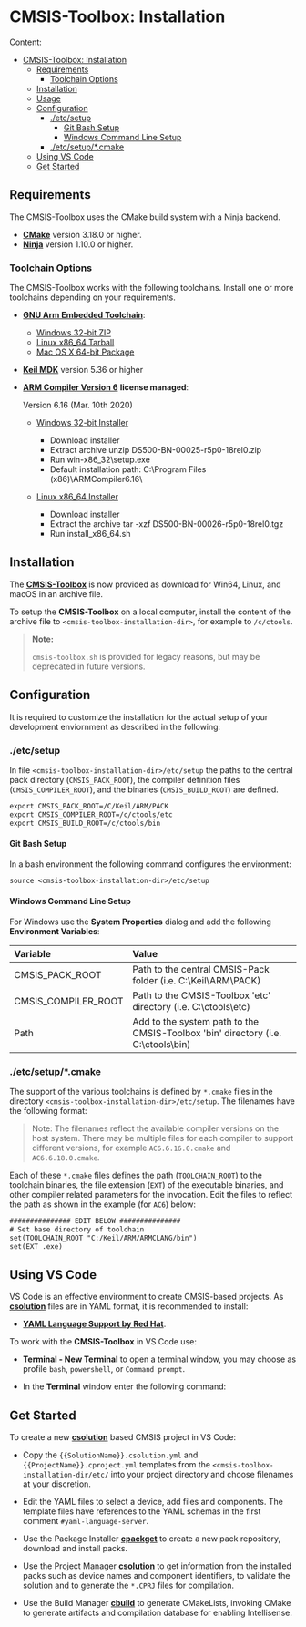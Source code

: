 # CMSIS-Toolbox: Installation

Content:

- [CMSIS-Toolbox: Installation](#cmsis-toolbox-installation)
  - [Requirements](#requirements)
    - [Toolchain Options](#toolchain-options)
  - [Installation](#installation)
  - [Usage](#usage)
  - [Configuration](#configuration)
    - [./etc/setup](#etcsetup)
      - [Git Bash Setup](#git-bash-setup)
      - [Windows Command Line Setup](#windows-command-line-setup)
    - [./etc/setup/\*.cmake](#etcsetupcmake)
  - [Using VS Code](#using-vs-code)
  - [Get Started](#get-started)
  
## Requirements

The CMSIS-Toolbox uses the CMake build system with a Ninja backend.

- [**CMake**](https://cmake.org/download) version 3.18.0 or higher.
- [**Ninja**](https://github.com/ninja-build/ninja/releases) version 1.10.0 or higher.

### Toolchain Options

The CMSIS-Toolbox works with the following toolchains. Install one or more toolchains depending on your requirements.

- [**GNU Arm Embedded Toolchain**](https://developer.arm.com/tools-and-software/open-source-software/developer-tools/gnu-toolchain/gnu-rm/downloads):
  - [Windows 32-bit ZIP](https://developer.arm.com/-/media/Files/downloads/gnu-rm/10-2020q4/gcc-arm-none-eabi-10-2020-q4-major-win32.exe)
  - [Linux x86_64 Tarball](https://developer.arm.com/-/media/Files/downloads/gnu-rm/10-2020q4/gcc-arm-none-eabi-10-2020-q4-major-x86_64-linux.tar.bz2)
  - [Mac OS X 64-bit Package](https://developer.arm.com/-/media/Files/downloads/gnu-rm/10-2020q4/gcc-arm-none-eabi-10-2020-q4-major-mac.pkg)

- [**Keil MDK**](http://www.keil.com/mdk5/install) version 5.36 or higher 

- [**ARM Compiler Version 6**](https://developer.arm.com/tools-and-software/embedded/arm-compiler/downloads/version-6) **license managed**:

  Version 6.16 (Mar. 10th 2020)
  - [Windows 32-bit Installer](https://developer.arm.com/-/media/Files/downloads/compiler/DS500-BN-00025-r5p0-18rel0.zip)

    - Download installer
    - Extract archive unzip DS500-BN-00025-r5p0-18rel0.zip
    - Run win-x86_32\setup.exe
    - Default installation path: C:\Program Files (x86)\ARMCompiler6.16\

  - [Linux x86_64 Installer](https://developer.arm.com/-/media/Files/downloads/compiler/DS500-BN-00026-r5p0-18rel0.tgz)
    - Download installer
    - Extract the archive tar -xzf DS500-BN-00026-r5p0-18rel0.tgz
    - Run install_x86_64.sh

## Installation

The [**CMSIS-Toolbox**](https://github.com/Open-CMSIS-Pack/devtools/releases) is now provided as download for Win64, Linux, and macOS in an archive file.

To setup the **CMSIS-Toolbox** on a local computer, install the content of the archive file to `<cmsis-toolbox-installation-dir>`, for example to `/c/ctools`.

> **Note:**
> 
> `cmsis-toolbox.sh` is provided for legacy reasons, but may be deprecated in future versions.

## Configuration

It is required to customize the installation for the actual setup of your development enviornment as described in the following:

### ./etc/setup

In file `<cmsis-toolbox-installation-dir>/etc/setup` the paths to the central pack directory (`CMSIS_PACK_ROOT`), the compiler definition files (`CMSIS_COMPILER_ROOT`), and the binaries (`CMSIS_BUILD_ROOT`) are defined.

```txt
export CMSIS_PACK_ROOT=/C/Keil/ARM/PACK
export CMSIS_COMPILER_ROOT=/c/ctools/etc
export CMSIS_BUILD_ROOT=/c/ctools/bin
```

#### Git Bash Setup

In a bash environment the following command configures the environment:

```txt
source <cmsis-toolbox-installation-dir>/etc/setup
```

#### Windows Command Line Setup

For Windows use the **System Properties** dialog and add the following **Environment Variables**:

Variable             | Value
:--------------------|:---------------
CMSIS_PACK_ROOT      | Path to the central CMSIS-Pack folder (i.e. C:\Keil\ARM\PACK)
CMSIS_COMPILER_ROOT  | Path to the CMSIS-Toolbox 'etc' directory (i.e. C:\ctools\etc)
Path                 | Add to the system path to the CMSIS-Toolbox 'bin' directory (i.e. C:\ctools\bin)

### ./etc/setup/\*.cmake

The support of the various toolchains is defined by `*.cmake` files in the directory `<cmsis-toolbox-installation-dir>/etc/setup`. The filenames have the following format:


> Note: The filenames reflect the available compiler versions on the host system.  There may be multiple files for each compiler to support different versions, for example `AC6.6.16.0.cmake` and `AC6.6.18.0.cmake`.

Each of these `*.cmake` files defines the path (`TOOLCHAIN_ROOT`) to the toolchain binaries, the file extension (`EXT`) of the executable binaries, and other compiler related parameters for the invocation. Edit the files to reflect the path as shown in the example (for `AC6`) below:

```txt
############### EDIT BELOW ###############
# Set base directory of toolchain
set(TOOLCHAIN_ROOT "C:/Keil/ARM/ARMCLANG/bin")
set(EXT .exe)
```

## Using VS Code 

VS Code is an effective environment to create CMSIS-based projects.  As [**csolution**](../../projmgr/docs/Manual/Overview.md) files are in YAML format, it is recommended to install:

- [**YAML Language Support by Red Hat**](https://marketplace.visualstudio.com/items?itemName=redhat.vscode-yaml).

To work with the **CMSIS-Toolbox** in VS Code use:

- **Terminal - New Terminal** to open a terminal window, you may choose as profile `bash`, `powershell`, or `Command prompt`.

- In the **Terminal** window enter the following command:

## Get Started

To create a new [**csolution**](projmgr/docs/Manual/Overview.md) based CMSIS project in VS Code:

- Copy the `{{SolutionName}}.csolution.yml` and `{{ProjectName}}.cproject.yml` templates from the `<cmsis-toolbox-installation-dir/etc/` into your project directory and choose filenames at your discretion.

- Edit the YAML files to select a device, add files and components. The template files have references to the YAML schemas in the first comment `#yaml-language-server`.

- Use the Package Installer [**cpackget**](../../cpackget/docs/cpackget.md) to create a new pack repository, download and install packs.

- Use the Project Manager [**csolution**](../../projmgr/docs/Manual/Overview.md) to get information from the installed packs such as device names and component identifiers, to validate the solution and to generate the `*.CPRJ` files for compilation.

- Use the Build Manager [**cbuild**](../../buildmgr/docs/cbuild.md) to generate CMakeLists, invoking CMake to generate artifacts and compilation database for enabling Intellisense.
